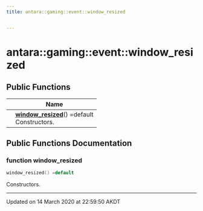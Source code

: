 ```yaml
---
title: antara::gaming::event::window_resized


---
```


# antara::gaming::event::window_resized















## Public Functions

|                | Name           |
| -------------- | -------------- |
|  | **[window_resized](Classes/structantara_1_1gaming_1_1event_1_1window__resized.md#function-window_resized)**() =default <br>Constructors.  |












## Public Functions Documentation

### function window_resized

```cpp
window_resized() =default
```

Constructors. 

































-------------------------------

Updated on 14 March 2020 at 22:59:50 AKDT